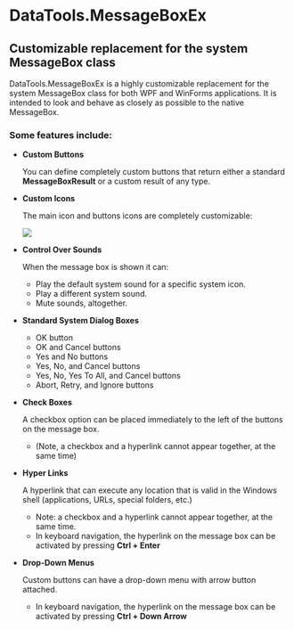 # DataTools.MessageBoxEx #

## Customizable replacement for the system **MessageBox** class ##

DataTools.MessageBoxEx is a highly customizable replacement for the system MessageBox class for both WPF and WinForms applications. 
It is intended to look and behave as closely as possible to the native MessageBox.

### Some features include: ###

- **Custom Buttons**

    You can define completely custom buttons that return either a standard **MessageBoxResult** or a custom result of any type.

- **Custom Icons**

    The main icon and buttons icons are completely customizable:

    ![](https://raw.githubusercontent.com/ironywrit/MessageBoxEx/master/Screenshots/screenshot1.png)


- **Control Over Sounds**

    When the message box is shown it can:

    - Play the default system sound for a specific system icon.
    - Play a different system sound.
    - Mute sounds, altogether.

- **Standard System Dialog Boxes**

    -  OK button
    -  OK and Cancel buttons
    -  Yes and No buttons
    -  Yes, No, and Cancel buttons
    -  Yes, No, Yes To All, and Cancel buttons
    -  Abort, Retry, and Ignore buttons

- **Check Boxes**

    A checkbox option can be placed immediately to the left of the buttons on the message box.
    *  (Note, a checkbox and a hyperlink cannot appear together, at the same time)

- **Hyper Links**

    A hyperlink that can execute any location that is valid in the Windows shell (applications, URLs, special folders, etc.)
    * Note: a checkbox and a hyperlink cannot appear together, at the same time.
    * In keyboard navigation, the hyperlink on the message box can be activated by pressing **Ctrl + Enter**

- **Drop-Down Menus**

    Custom buttons can have a drop-down menu with arrow button attached.
    * In keyboard navigation, the hyperlink on the message box can be activated by pressing **Ctrl + Down Arrow**

